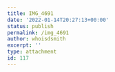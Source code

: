 ```yaml
---
title: IMG_4691
date: '2022-01-14T20:27:13+00:00'
status: publish
permalink: /img_4691
author: whoisdsmith
excerpt: ''
type: attachment
id: 117
---
```

<!DOCTYPE html PUBLIC "-//W3C//DTD HTML 4.0 Transitional//EN" "http://www.w3.org/TR/REC-html40/loose.dtd">
<?xml encoding="UTF-8">
